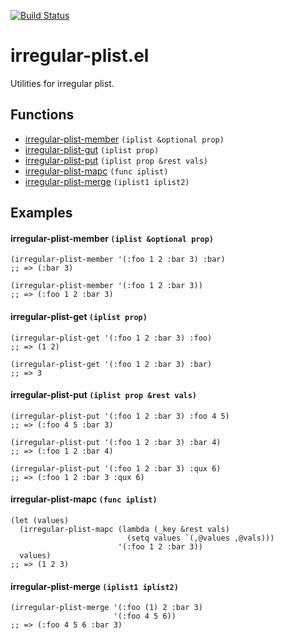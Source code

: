 [![Build Status](https://travis-ci.com/twlz0ne/irregular-plist.el.svg?branch=master)](https://travis-ci.com/twlz0ne/irregular-plist.el)

# irregular-plist.el

Utilities for irregular plist.

## Functions

- [irregular-plist-member](#irregular-plist-member-iplist-optional-prop) `(iplist &optional prop)`
- [irregular-plist-gut](#irregular-plist-get-iplist-prop)                `(iplist prop)`
- [irregular-plist-put](#irregular-plist-put-iplist-prop-rest-vals)      `(iplist prop &rest vals)`
- [irregular-plist-mapc](#irregular-plist-mapc-func-iplist)              `(func iplist)`
- [irregular-plist-merge](#irregular-plist-merge-iplist1-iplist2)        `(iplist1 iplist2)`

## Examples

#### irregular-plist-member `(iplist &optional prop)`

```elisp
(irregular-plist-member '(:foo 1 2 :bar 3) :bar)
;; => (:bar 3)

(irregular-plist-member '(:foo 1 2 :bar 3))
;; => (:foo 1 2 :bar 3)
```

#### irregular-plist-get `(iplist prop)`

```elisp
(irregular-plist-get '(:foo 1 2 :bar 3) :foo)
;; => (1 2)

(irregular-plist-get '(:foo 1 2 :bar 3) :bar)
;; => 3
```

#### irregular-plist-put `(iplist prop &rest vals)`

```elisp
(irregular-plist-put '(:foo 1 2 :bar 3) :foo 4 5)
;; => (:foo 4 5 :bar 3)

(irregular-plist-put '(:foo 1 2 :bar 3) :bar 4)
;; => (:foo 1 2 :bar 4)

(irregular-plist-put '(:foo 1 2 :bar 3) :qux 6)
;; => (:foo 1 2 :bar 3 :qux 6)
```

#### irregular-plist-mapc `(func iplist)`

```elisp
(let (values)
  (irregular-plist-mapc (lambda (_key &rest vals)
                          (setq values `(,@values ,@vals)))
                        '(:foo 1 2 :bar 3))
  values)
;; => (1 2 3)
```

#### irregular-plist-merge `(iplist1 iplist2)`

```elisp
(irregular-plist-merge '(:foo (1) 2 :bar 3)
                       '(:foo 4 5 6))
;; => (:foo 4 5 6 :bar 3)
```


